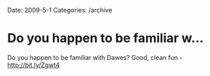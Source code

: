 Date: 2009-5-1
Categories: /archive

# Do you happen to be familiar w...

Do you happen to be familiar with Dawes? Good, clean fun - <a href="http://bit.ly/Zgwt4" rel="nofollow">http://bit.ly/Zgwt4</a>
